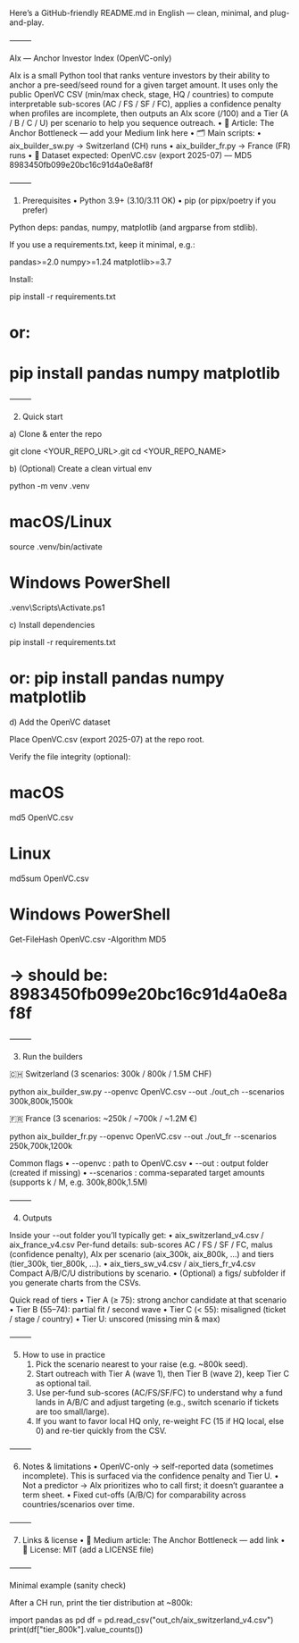 Here’s a GitHub-friendly README.md in English — clean, minimal, and plug-and-play.

⸻

AIx — Anchor Investor Index (OpenVC-only)

AIx is a small Python tool that ranks venture investors by their ability to anchor a pre-seed/seed round for a given target amount.
It uses only the public OpenVC CSV (min/max check, stage, HQ / countries) to compute interpretable sub-scores (AC / FS / SF / FC), applies a confidence penalty when profiles are incomplete, then outputs an AIx score (/100) and a Tier (A / B / C / U) per scenario to help you sequence outreach.
	•	📄 Article: The Anchor Bottleneck — add your Medium link here
	•	🗂️ Main scripts:
	•	aix_builder_sw.py → Switzerland (CH) runs
	•	aix_builder_fr.py → France (FR) runs
	•	🧾 Dataset expected: OpenVC.csv (export 2025-07) — MD5 8983450fb099e20bc16c91d4a0e8af8f

⸻

1) Prerequisites
	•	Python 3.9+ (3.10/3.11 OK)
	•	pip (or pipx/poetry if you prefer)

Python deps: pandas, numpy, matplotlib (and argparse from stdlib).

If you use a requirements.txt, keep it minimal, e.g.:

pandas>=2.0
numpy>=1.24
matplotlib>=3.7

Install:

pip install -r requirements.txt
# or:
# pip install pandas numpy matplotlib


⸻

2) Quick start

a) Clone & enter the repo

git clone <YOUR_REPO_URL>.git
cd <YOUR_REPO_NAME>

b) (Optional) Create a clean virtual env

python -m venv .venv
# macOS/Linux
source .venv/bin/activate
# Windows PowerShell
.venv\Scripts\Activate.ps1

c) Install dependencies

pip install -r requirements.txt
# or: pip install pandas numpy matplotlib

d) Add the OpenVC dataset

Place OpenVC.csv (export 2025-07) at the repo root.

Verify the file integrity (optional):

# macOS
md5 OpenVC.csv
# Linux
md5sum OpenVC.csv
# Windows PowerShell
Get-FileHash OpenVC.csv -Algorithm MD5
# → should be: 8983450fb099e20bc16c91d4a0e8af8f


⸻

3) Run the builders

🇨🇭 Switzerland (3 scenarios: 300k / 800k / 1.5M CHF)

python aix_builder_sw.py --openvc OpenVC.csv --out ./out_ch --scenarios 300k,800k,1500k

🇫🇷 France (3 scenarios: ~250k / ~700k / ~1.2M €)

python aix_builder_fr.py --openvc OpenVC.csv --out ./out_fr --scenarios 250k,700k,1200k

Common flags
	•	--openvc : path to OpenVC.csv
	•	--out : output folder (created if missing)
	•	--scenarios : comma-separated target amounts (supports k / M, e.g. 300k,800k,1.5M)

⸻

4) Outputs

Inside your --out folder you’ll typically get:
	•	aix_switzerland_v4.csv / aix_france_v4.csv
Per-fund details: sub-scores AC / FS / SF / FC, malus (confidence penalty), AIx per scenario (aix_300k, aix_800k, …) and tiers (tier_300k, tier_800k, …).
	•	aix_tiers_sw_v4.csv / aix_tiers_fr_v4.csv
Compact A/B/C/U distributions by scenario.
	•	(Optional) a figs/ subfolder if you generate charts from the CSVs.

Quick read of tiers
	•	Tier A (≥ 75): strong anchor candidate at that scenario
	•	Tier B (55–74): partial fit / second wave
	•	Tier C (< 55): misaligned (ticket / stage / country)
	•	Tier U: unscored (missing min & max)

⸻

5) How to use in practice
	1.	Pick the scenario nearest to your raise (e.g. ~800k seed).
	2.	Start outreach with Tier A (wave 1), then Tier B (wave 2), keep Tier C as optional tail.
	3.	Use per-fund sub-scores (AC/FS/SF/FC) to understand why a fund lands in A/B/C and adjust targeting (e.g., switch scenario if tickets are too small/large).
	4.	If you want to favor local HQ only, re-weight FC (15 if HQ local, else 0) and re-tier quickly from the CSV.

⸻

6) Notes & limitations
	•	OpenVC-only → self-reported data (sometimes incomplete). This is surfaced via the confidence penalty and Tier U.
	•	Not a predictor → AIx prioritizes who to call first; it doesn’t guarantee a term sheet.
	•	Fixed cut-offs (A/B/C) for comparability across countries/scenarios over time.

⸻

7) Links & license
	•	📄 Medium article: The Anchor Bottleneck — add link
	•	📜 License: MIT (add a LICENSE file)

⸻

Minimal example (sanity check)

After a CH run, print the tier distribution at ~800k:

import pandas as pd
df = pd.read_csv("out_ch/aix_switzerland_v4.csv")
print(df["tier_800k"].value_counts())
